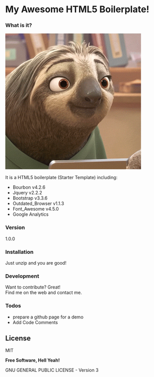 # My Awesome HTML5 Boilerplate!

### What is it?

![This is Awesome!](https://raw.githubusercontent.com/danielt69/My_Awesome_HTML_Boilerplate/master/img/wow.gif)  

It is a HTML5 boilerplate (Starter Template) including:

  - Bourbon v4.2.6
  - Jquery v2.2.2
  - Bootstrap v3.3.6
  - Outdated_Browser v1.1.3
  - Font_Awesome v4.5.0
  - Google Analytics


### Version
1.0.0

### Installation

Just unzip and you are good!

### Development

Want to contribute? Great!  
Find me on the web and contact me.


### Todos

 - prepare a github page for a demo
 - Add Code Comments

License
----

MIT


**Free Software, Hell Yeah!**

GNU GENERAL PUBLIC LICENSE - Version 3
